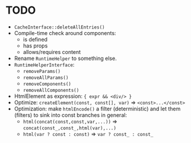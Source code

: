 TODO
====

*   `CacheInterface::deleteAllEntries()`
*   Compile-time check around components:
    *   is defined
    *   has props
    *   allows/requires content
*   Rename `RuntimeHelper` to something else.
*   `RuntimeHelperInterface`:
    *   `removeParams()`
    *   `removeAllParams()`
    *   `removeComponents()`
    *   `removeAllComponents()`
*   HtmlElement as expression: `{ expr && <div/> }`
*   Optimize: `createElement(const, const[], var)` => `<const>...</const>`
*   Optimization: make `htmlEncode()` a filter (deterministic) and let them (filters)
    to sink into const branches in general:
    *   `html(concat(const,const,var,...))` => `concat(const_,const_,html(var),...)`
    *   `html(var ? const : const)` => `var ? const_ : const_`
